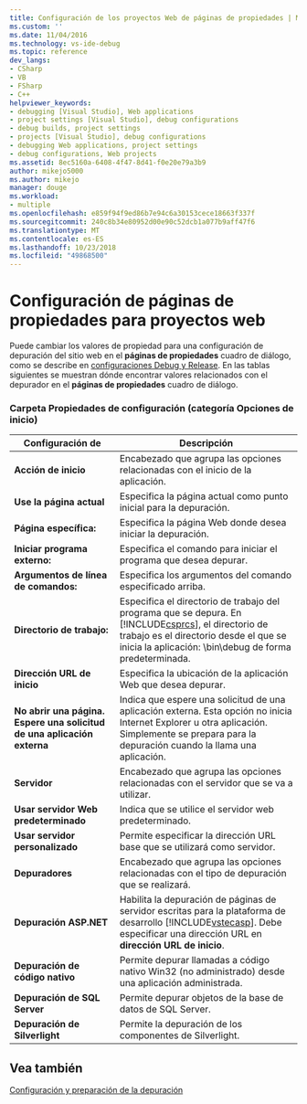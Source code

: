 ```yaml
---
title: Configuración de los proyectos Web de páginas de propiedades | Microsoft Docs
ms.custom: ''
ms.date: 11/04/2016
ms.technology: vs-ide-debug
ms.topic: reference
dev_langs:
- CSharp
- VB
- FSharp
- C++
helpviewer_keywords:
- debugging [Visual Studio], Web applications
- project settings [Visual Studio], debug configurations
- debug builds, project settings
- projects [Visual Studio], debug configurations
- debugging Web applications, project settings
- debug configurations, Web projects
ms.assetid: 8ec5160a-6408-4f47-8d41-f0e20e79a3b9
author: mikejo5000
ms.author: mikejo
manager: douge
ms.workload:
- multiple
ms.openlocfilehash: e859f94f9ed86b7e94c6a30153cece18663f337f
ms.sourcegitcommit: 240c8b34e80952d00e90c52dcb1a077b9aff47f6
ms.translationtype: MT
ms.contentlocale: es-ES
ms.lasthandoff: 10/23/2018
ms.locfileid: "49868500"
---
```

# <a name="property-pages-settings-for-web-projects"></a>Configuración de páginas de propiedades para proyectos web
Puede cambiar los valores de propiedad para una configuración de depuración del sitio web en el **páginas de propiedades** cuadro de diálogo, como se describe en [configuraciones Debug y Release](../debugger/how-to-set-debug-and-release-configurations.md). En las tablas siguientes se muestran dónde encontrar valores relacionados con el depurador en el **páginas de propiedades** cuadro de diálogo.  
  
### <a name="configuration-properties-folder-start-options-category"></a>Carpeta Propiedades de configuración (categoría Opciones de inicio)  
  
| **Configuración de** | **Descripción** |
| - | - |
| **Acción de inicio** | Encabezado que agrupa las opciones relacionadas con el inicio de la aplicación. |
| **Use la página actual** | Especifica la página actual como punto inicial para la depuración. |
| **Página específica:** | Especifica la página Web donde desea iniciar la depuración. |
| **Iniciar programa externo:** | Especifica el comando para iniciar el programa que desea depurar. |
| **Argumentos de línea de comandos:** | Especifica los argumentos del comando especificado arriba. |
| **Directorio de trabajo:** | Especifica el directorio de trabajo del programa que se depura. En [!INCLUDE[csprcs](../data-tools/includes/csprcs_md.md)], el directorio de trabajo es el directorio desde el que se inicia la aplicación: \bin\debug de forma predeterminada. |
| **Dirección URL de inicio** | Especifica la ubicación de la aplicación Web que desea depurar. |
| **No abrir una página. Espere una solicitud de una aplicación externa** | Indica que espere una solicitud de una aplicación externa. Esta opción no inicia Internet Explorer u otra aplicación. Simplemente se prepara para la depuración cuando la llama una aplicación. |
| **Servidor** | Encabezado que agrupa las opciones relacionadas con el servidor que se va a utilizar. |
| **Usar servidor Web predeterminado** | Indica que se utilice el servidor web predeterminado. |
| **Usar servidor personalizado** | Permite especificar la dirección URL base que se utilizará como servidor. |
| **Depuradores** | Encabezado que agrupa las opciones relacionadas con el tipo de depuración que se realizará. |
| **Depuración ASP.NET** | Habilita la depuración de páginas de servidor escritas para la plataforma de desarrollo [!INCLUDE[vstecasp](../code-quality/includes/vstecasp_md.md)]. Debe especificar una dirección URL en **dirección URL de inicio**. |
| **Depuración de código nativo** | Permite depurar llamadas a código nativo Win32 (no administrado) desde una aplicación administrada. |
| **Depuración de SQL Server** | Permite depurar objetos de la base de datos de SQL Server. |
| **Depuración de Silverlight** | Permite la depuración de los componentes de Silverlight. |
  
## <a name="see-also"></a>Vea también  
 [Configuración y preparación de la depuración](../debugger/debugger-settings-and-preparation.md)